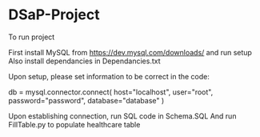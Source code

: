 # DSaP-Project

To run project

First install MySQL from https://dev.mysql.com/downloads/ and run setup
Also install dependancies in Dependancies.txt

Upon setup, please set information to be correct in the code:

db = mysql.connector.connect(
    host="localhost",
    user="root",
    password="password",
    database="database"
)

Upon establishing connection, run SQL code in Schema.SQL
And run FillTable.py to populate healthcare table
